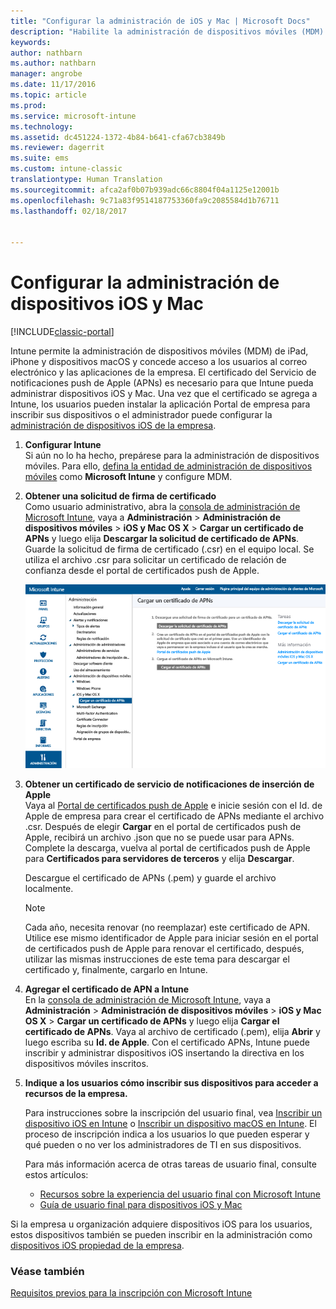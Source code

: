```yaml
---
title: "Configurar la administración de iOS y Mac | Microsoft Docs"
description: "Habilite la administración de dispositivos móviles (MDM) para dispositivos iOS, como iPad e iPhone, así como para dispositivos de Mac OS X con Microsoft Intune."
keywords: 
author: nathbarn
ms.author: nathbarn
manager: angrobe
ms.date: 11/17/2016
ms.topic: article
ms.prod: 
ms.service: microsoft-intune
ms.technology: 
ms.assetid: dc451224-1372-4b84-b641-cfa67cb3849b
ms.reviewer: dagerrit
ms.suite: ems
ms.custom: intune-classic
translationtype: Human Translation
ms.sourcegitcommit: afca2af0b07b939adc66c8804f04a1125e12001b
ms.openlocfilehash: 9c71a83f9514187753360fa9c2085584d1b76711
ms.lasthandoff: 02/18/2017


---
```


# <a name="set-up-ios-and-mac-device-management"></a>Configurar la administración de dispositivos iOS y Mac

[!INCLUDE[classic-portal](../includes/classic-portal.md)]

Intune permite la administración de dispositivos móviles (MDM) de iPad, iPhone y dispositivos macOS y concede acceso a los usuarios al correo electrónico y las aplicaciones de la empresa. El certificado del Servicio de notificaciones push de Apple (APNs) es necesario para que Intune pueda administrar dispositivos iOS y Mac. Una vez que el certificado se agrega a Intune, los usuarios pueden instalar la aplicación Portal de empresa para inscribir sus dispositivos o el administrador puede configurar la [administración de dispositivos iOS de la empresa](enroll-corporate-owned-ios-devices-in-microsoft-intune.md).

1.  **Configurar Intune**<br>
    Si aún no lo ha hecho, prepárese para la administración de dispositivos móviles. Para ello, [defina la entidad de administración de dispositivos móviles](prerequisites-for-enrollment.md#step-2-set-mdm-authority) como **Microsoft Intune** y configure MDM.

2.  **Obtener una solicitud de firma de certificado**<br>
    Como usuario administrativo, abra la [consola de administración de Microsoft Intune](http://manage.microsoft.com), vaya a **Administración** &gt; **Administración de dispositivos móviles** &gt; **iOS y Mac OS X** &gt; **Cargar un certificado de APNs** y luego elija **Descargar la solicitud de certificado de APNs**. Guarde la solicitud de firma de certificado (.csr) en el equipo local. Se utiliza el archivo .csr para solicitar un certificado de relación de confianza desde el portal de certificados push de Apple.

    ![Cuadro de diálogo del certificado de APNs de carga](../media/Intune-iOS-enrollment-with-apns.png)

3.  **Obtener un certificado de servicio de notificaciones de inserción de Apple**<br>
    Vaya al [Portal de certificados push de Apple](http://go.microsoft.com/fwlink/?LinkId=269844) e inicie sesión con el Id. de Apple de empresa para crear el certificado de APNs mediante el archivo .csr. Después de elegir **Cargar** en el portal de certificados push de Apple, recibirá un archivo .json que no se puede usar para APNs. Complete la descarga, vuelva al portal de certificados push de Apple para **Certificados para servidores de terceros** y elija **Descargar**.

    Descargue el certificado de APNs (.pem) y guarde el archivo localmente.

    > [!NOTE]
    > Cada año, necesita renovar (no reemplazar) este certificado de APN. Utilice ese mismo identificador de Apple para iniciar sesión en el portal de certificados push de Apple para renovar el certificado, después, utilizar las mismas instrucciones de este tema para descargar el certificado y, finalmente, cargarlo en Intune.

4.  **Agregar el certificado de APN a Intune**<br>
    En la [consola de administración de Microsoft Intune](http://manage.microsoft.com), vaya a **Administración** &gt; **Administración de dispositivos móviles** &gt; **iOS y Mac OS X** &gt; **Cargar un certificado de APNs** y luego elija **Cargar el certificado de APNs**. Vaya al archivo de certificado (.pem), elija **Abrir** y luego escriba su **Id. de Apple**. Con el certificado APNs, Intune puede inscribir y administrar dispositivos iOS insertando la directiva en los dispositivos móviles inscritos.

5.  **Indique a los usuarios cómo inscribir sus dispositivos para acceder a recursos de la empresa.**

    Para instrucciones sobre la inscripción del usuario final, vea [Inscribir un dispositivo iOS en Intune](../enduser/enroll-your-device-in-intune-ios.md) o [Inscribir un dispositivo macOS en Intune](../enduser/enroll-your-device-in-intune-macos.md). El proceso de inscripción indica a los usuarios lo que pueden esperar y qué pueden o no ver los administradores de TI en sus dispositivos.

    Para más información acerca de otras tareas de usuario final, consulte estos artículos:
    - [Recursos sobre la experiencia del usuario final con Microsoft Intune](how-to-educate-your-end-users-about-microsoft-intune.md)
    - [Guía de usuario final para dispositivos iOS y Mac](../enduser/using-your-ios-or-macOS-device-with-intune.md)

Si la empresa u organización adquiere dispositivos iOS para los usuarios, estos dispositivos también se pueden inscribir en la administración como [dispositivos iOS propiedad de la empresa](enroll-corporate-owned-ios-devices-in-microsoft-intune.md).

### <a name="see-also"></a>Véase también
[Requisitos previos para la inscripción con Microsoft Intune](prerequisites-for-enrollment.md)

